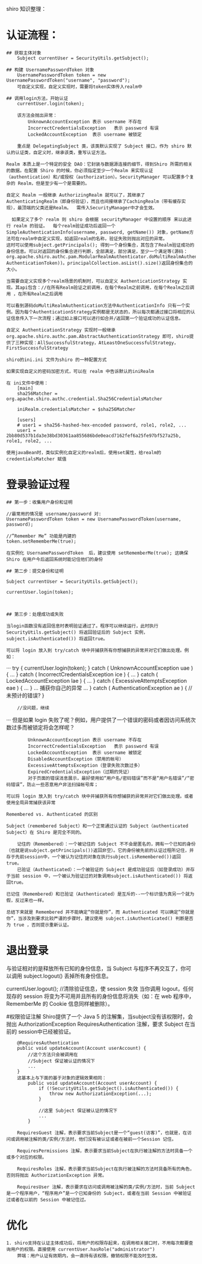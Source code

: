 
shiro 知识整理：

# 认证流程：

	## 获取主体对象
		Subject currentUser = SecurityUtils.getSubject();
	
	## 构建 UsernamePasswordToken 对象
		UsernamePasswordToken token = new UsernamePasswordToken("username", "password");
		可自定义实现，自定义实现时，需要将token实体传入realm中
		
	## 调用login方法，开始认证
		currentUser.login(token);
		
		该方法会抛出异常：
			UnknownAccountException	表示 username 不存在
			IncorrectCredentialsException	表示 password 有误
			LockedAccountException	表示 username 被锁定
		
		重点是 DelegatingSubject 类，该类默认实现了 Subject 接口，作为 shiro 默认的认证类，自定义时，继承该类，重写认证方法。
		
	Realm 本质上是一个特定的安全 DAO：它封装与数据源连接的细节，得到Shiro 所需的相关的数据。在配置 Shiro 的时候，你必须指定至少一个Realm 来实现认证（authentication）和/或授权（authorization）。SecurityManager 可以配置多个复杂的 Realm，但是至少有一个是需要的。
	
	自定义 Realm 一般继承 AuthorizingRealm 就可以了，其继承了AuthenticatingRealm（即身份验证），而且也间接继承了CachingRealm（带有缓存实现），最顶端的父类还是Realm。  需传入SecurityManager中才会生效。
	
	  如果定义了多个 realm 则 shiro 会根据 securityManager 中设置的顺序 来以此进行 realm 的验证。  每个realm验证成功后返回一个 SimpleAuthenticationInfo(username, password, getName()) 对象，getName方法可在realm中自定义实现，如返回realm的名称，验证失败则抛出对应的异常。
	这时可以使用subject.getPrincipals(); 得到一个身份集合，其包含了Realm验证成功的身份信息。可以对返回的身份集合进行判断，全部满足，部分满足，至少一个满足等(源码：org.apache.shiro.authc.pam.ModularRealmAuthenticator.doMultiRealmAuthentication(Collection<Realm>, AuthenticationToken))。principalCollection.asList().size()返回身份集合的大小。
	
	当需要自定义实现多个realm场景的机制时，可以自定义 AuthenticationStrategy 实现。其api包含：//在所有Realm验证之前调用，在每个Realm之前调用，在每个Realm之后调用 ，在所有Realm之后调用 
	
	可以看到源码doMultiRealmAuthentication方法中AuthenticationInfo 只有一个实例。因为每个AuthenticationStrategy实例都是无状态的，所以每次都通过接口将相应的认证信息传入下一次流程；通过如上接口可以进行如合并/返回第一个验证成功的认证信息。
	
	自定义 AuthenticationStrategy 实现时一般继承org.apache.shiro.authc.pam.AbstractAuthenticationStrategy 即可，shiro提供了三种实现：AllSuccessfulStrategy，AtLeastOneSuccessfulStrategy，FirstSuccessfulStrategy
	
	shiro的ini.ini 文件为shiro 的一种配置方式
	
	如果实现自定义的密码加密方式，可以在 realm 中告诉默认的iniRealm
	
	在 ini文件中使用：
		[main]
		sha256Matcher = org.apache.shiro.authc.credential.Sha256CredentialsMatcher
		
		iniRealm.credentialsMatcher = $sha256Matcher
		
		[users]
		# user1 = sha256-hashed-hex-encoded password, role1, role2, ...
		user1 = 2bb80d537b1da3e38bd30361aa855686bde0eacd7162fef6a25fe97bf527a25b, role1, role2, ...
		
	使用javaBean时，类似实例化自定义的realm后，使用set属性，给realm的credentialsMatcher 赋值
	
# 登录验证过程

	## 第一步：收集用户身份和证明
	
	//最常用的情况是 username/password 对:
	UsernamePasswordToken token = new UsernamePasswordToken(username, password);

	//”Remember Me” 功能是内建的
	token.setRememberMe(true);
	
	在实例化 UsernamePasswordToken  后，建议使用 setRememberMe(true); 这确保 Shiro 在用户今后返回系统时能记住他们的身份
	
	## 第二步：提交身份和证明
	
	Subject currentUser = SecurityUtils.getSubject();

	currentUser.login(token);
	 
	 
	
	## 第三步：处理成功或失败
	
	当login函数没有返回信息时表明验证通过了。程序可以继续运行，此时执行 SecurityUtils.getSubject() 将返回验证后的 Subject 实例，subject.isAuthenticated()) 将返回true。

	可以将 login 放入到 try/catch 块中并捕获所有你想捕获的异常并对它们做出处理。例如：
···	
		try {
			currentUser.login(token);
		} catch ( UnknownAccountException uae ) { ...
		} catch ( IncorrectCredentialsException ice ) { ...
		} catch ( LockedAccountException lae ) { ...
		} catch ( ExcessiveAttemptsException eae ) { ...
		} ... 捕获你自己的异常 ...
		} catch ( AuthenticationException ae ) {
			//未预计的错误?
		}

		//没问题，继续
···	
	但是如果 login 失败了呢？例如，用户提供了一个错误的密码或者因访问系统次数过多而被锁定将会怎样呢？
	
			UnknownAccountException	表示 username 不存在
			IncorrectCredentialsException	表示 password 有误
			LockedAccountException	表示 username 被锁定
			DisabledAccountException（禁用的帐号）
			ExcessiveAttemptsException（登录失败次数过多）
			ExpiredCredentialsException（过期的凭证）
			对于页面的错误消息展示，最好使用如“用户名/密码错误”而不是“用户名错误”/“密码错误”，防止一些恶意用户非法扫描帐号库；
	
	可以将 login 放入到 try/catch 块中并捕获所有你想捕获的异常并对它们做出处理。或者使用全局异常捕获该异常
	
	Remembered vs. Authenticated 的区别
	
	Subject（remembered Subject）和一个正常通过认证的 Subject（authenticated Subject）在 Shiro 是完全不同的。
	
		记住的（Remembered）：一个被记住的 Subject 不不会是匿名的，拥有一个已知的身份（也就是说subject.getPrincipals())返回非空）。它的身份被先前的认证过程所记住，并存于先前session中，一个被认为记住的对象在执行subject.isRemembered())返回true。
		已验证（Authenticated）：一个被验证的 Subject 是成功验证后（如登录成功）并存于当前 session 中，一个被认为验证过的对象调用subject.isAuthenticated()) 将返回true。
	
	已记住（Remembered）和已验证（Authenticated）是互斥的--一个标识值为真另一个就为假，反过来也一样。
	
	总结下来就是 Remembered 并不能确定“你就是你”，而 Authenticated 可以确定“你就是你”，当涉及到要求比较严谨的步骤时，建议使用 subject.isAuthenticated() 判断是否为 true ，否则提示重新认证。
	
# 退出登录

与验证相对的是释放所有已知的身份信息，当 Subject 与程序不再交互了，你可以调用 subject.logout() 丢掉所有身份信息。

currentUser.logout(); //清除验证信息，使 session 失效
当你调用 logout，任何现存的 session 将变为不可用并且所有的身份信息将消失（如：在 web 程序中，RememberMe 的 Cookie 信息同样被删除）。
	

#权限验证注解
	Shiro提供了一个 Java 5 的注解集，当subject没有该权限时，会抛出 AuthorizationException
		RequiresAuthentication 注解，要求 Subject 在当前的 session中已经被验证。
		
		@RequiresAuthentication
		public void updateAccount(Account userAccount) {
			//这个方法只会被调用在
			//Subject 保证被认证的情况下
			...
		}
		这基本上与下面的基于对象的逻辑效果相同：
			public void updateAccount(Account userAccount) {
				if (!SecurityUtils.getSubject().isAuthenticated()) {
					throw new AuthorizationException(...);
				}

				//这里 Subject 保证被认证的情况下
				...
			}
		
		RequiresGuest 注解，表示要求当前Subject是一个“guest(访客)”，也就是，在访问或调用被注解的类/实例/方法时，他们没有被认证或者在被前一个Session 记住。

		RequiresPermissions 注解，表示要求当前Subject在执行被注解的方法时具备一个或多个对应的权限。
		
		RequiresRoles 注解，表示要求当前Subject在执行被注解的方法时具备所有的角色，否则将抛出 AuthorizationException 异常。
		
		RequiresUser 注解，表示要求在访问或调用被注解的类/实例/方法时，当前 Subject 是一个程序用户，“程序用户”是一个已知身份的 Subject，或者在当前 Session 中被验证过或者在以前的 Session 中被记住过。

# 优化

	1. shiro支持在认证主体成功后，将用户的权限存起来，在调用相关接口时，不用每次都要查询用户的权限。直接使用 currentUser.hasRole("administrator") 
		弊端：用户认证有效期内，会一直持有该权限。撤销权限不能及时生效。
